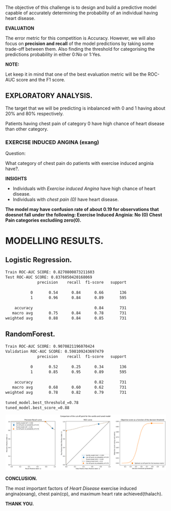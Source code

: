 The objective of this challenge is to design and build a predictive model capable of accurately determining the probability of an individual having heart disease.

**EVALUATION**

The error metric for this competition is Accuracy.
However, we will also focus on **precision and recall** of the model predictions by taking some trade-off between them. Also finding the threshold for categorising the predictions probability in either 0:No or 1:Yes.


**NOTE:**

Let keep it in mind that one of the best evaluation metric will be the  ROC-AUC score and the F1 score.    

## EXPLORATORY ANALYSIS.


The target that we will be predicting is inbalanced with 0 and 1 having about 20% and 80% respectively. 
   


Patients having chest pain of category 0 have high chance of heart disease than other category.

### EXERCISE INDUCED ANGINA (exang)
Question:

What category of chest pain do patients with exercise induced anginia have?.


**INSIGHTS**

* Individuals with *Exercise induced Angina* have high chance of heart disease.
* Individuals with *chest pain (0)* have heart disease.


**The model may have confusion rate of about 0.19 for observations that doesnot fall under the following:
Exercise Induced Anginia: No (0)
Chest Pain categories excludiing zero(0).**

# MODELLING RESULTS.

## Logistic Regression.

    Train ROC-AUC SCORE: 0.8270800873211603
    Test ROC-AUC SCORE: 0.8376050420168069
                  precision    recall  f1-score   support
    
               0       0.54      0.84      0.66       136
               1       0.96      0.84      0.89       595
    
        accuracy                           0.84       731
       macro avg       0.75      0.84      0.78       731
    weighted avg       0.88      0.84      0.85       731
    

## RandomForest.


    Train ROC-AUC SCORE: 0.9070821196070424
    Validation ROC-AUC SCORE: 0.598109243697479
                  precision    recall  f1-score   support
    
               0       0.52      0.25      0.34       136
               1       0.85      0.95      0.89       595
    
        accuracy                           0.82       731
       macro avg       0.68      0.60      0.62       731
    weighted avg       0.78      0.82      0.79       731
    
    tuned_model.best_threshold_=0.78
    tuned_model.best_score_=0.88
![png](output_46_0[1].png)

**CONCLUSION.**

The most important factors of *Heart Disease* exercise induced angina(exang), chest pain(cp), 
and maximum heart rate achieved(thalach).



**THANK YOU.**
